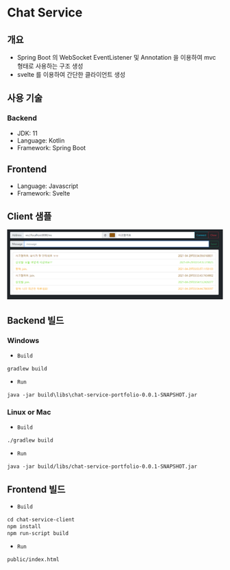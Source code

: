 # Chat Service

## 개요
- Spring Boot 의 WebSocket EventListener 및 Annotation 을 이용하여 mvc 형태로 사용하는 구조 생성
- svelte 를 이용하여 간단한 클라이언트 생성

## 사용 기술

### Backend
- JDK: 11
- Language: Kotlin
- Framework: Spring Boot

## Frontend
- Language: Javascript
- Framework: Svelte

## Client 샘플
![chat-client-screenshot.png](docs/img/chat-client-screenshot.png)

## Backend 빌드

### Windows
- `Build`
```
gradlew build
```

- `Run`
```
java -jar build\libs\chat-service-portfolio-0.0.1-SNAPSHOT.jar
```

### Linux or Mac
- `Build`
```
./gradlew build
```

- `Run`
```
java -jar build/libs/chat-service-portfolio-0.0.1-SNAPSHOT.jar
```

## Frontend 빌드

- `Build`
```
cd chat-service-client
npm install
npm run-script build
```

- `Run`
```
public/index.html
```
